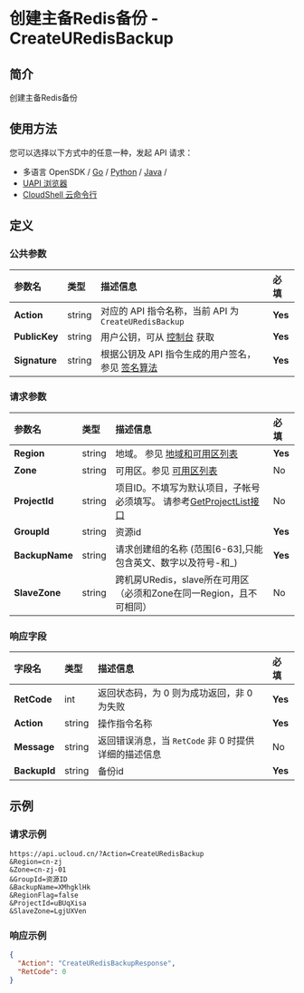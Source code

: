 # 创建主备Redis备份 - CreateURedisBackup

## 简介

创建主备Redis备份






## 使用方法

您可以选择以下方式中的任意一种，发起 API 请求：
- 多语言 OpenSDK / [Go](https://github.com/ucloud/ucloud-sdk-go) / [Python](https://github.com/ucloud/ucloud-sdk-python3) / [Java](https://github.com/ucloud/ucloud-sdk-java) /
- [UAPI 浏览器](https://console.ucloud.cn/uapi/detail?id=CreateURedisBackup)
- [CloudShell 云命令行](https://shell.ucloud.cn/)


## 定义

### 公共参数

| 参数名 | 类型 | 描述信息 | 必填 |
|:---|:---|:---|:---|
| **Action**     | string  | 对应的 API 指令名称，当前 API 为 `CreateURedisBackup`                        | **Yes** |
| **PublicKey**  | string  | 用户公钥，可从 [控制台](https://console.ucloud.cn/uapi/apikey) 获取                                             | **Yes** |
| **Signature**  | string  | 根据公钥及 API 指令生成的用户签名，参见 [签名算法](api/summary/signature.md)  | **Yes** |

### 请求参数

| 参数名 | 类型 | 描述信息 | 必填 |
|:---|:---|:---|:---|
| **Region** | string | 地域。 参见 [地域和可用区列表](api/summary/regionlist) |**Yes**|
| **Zone** | string | 可用区。参见 [可用区列表](api/summary/regionlist) |No|
| **ProjectId** | string | 项目ID。不填写为默认项目，子帐号必须填写。 请参考[GetProjectList接口](api/summary/get_project_list) |No|
| **GroupId** | string | 资源id |**Yes**|
| **BackupName** | string | 请求创建组的名称 (范围[6-63],只能包含英文、数字以及符号-和_) |**Yes**|
| **SlaveZone** | string | 跨机房URedis，slave所在可用区（必须和Zone在同一Region，且不可相同） |No|

### 响应字段

| 字段名 | 类型 | 描述信息 | 必填 |
|:---|:---|:---|:---|
| **RetCode** | int | 返回状态码，为 0 则为成功返回，非 0 为失败 |**Yes**|
| **Action** | string | 操作指令名称 |**Yes**|
| **Message** | string | 返回错误消息，当 `RetCode` 非 0 时提供详细的描述信息 |No|
| **BackupId** | string | 备份id |**Yes**|




## 示例

### 请求示例
    
```
https://api.ucloud.cn/?Action=CreateURedisBackup
&Region=cn-zj
&Zone=cn-zj-01
&GroupId=资源ID
&BackupName=XMhgklHk
&RegionFlag=false
&ProjectId=uBUqXisa
&SlaveZone=LgjUXVen
```

### 响应示例
    
```json
{
  "Action": "CreateURedisBackupResponse",
  "RetCode": 0
}
```






